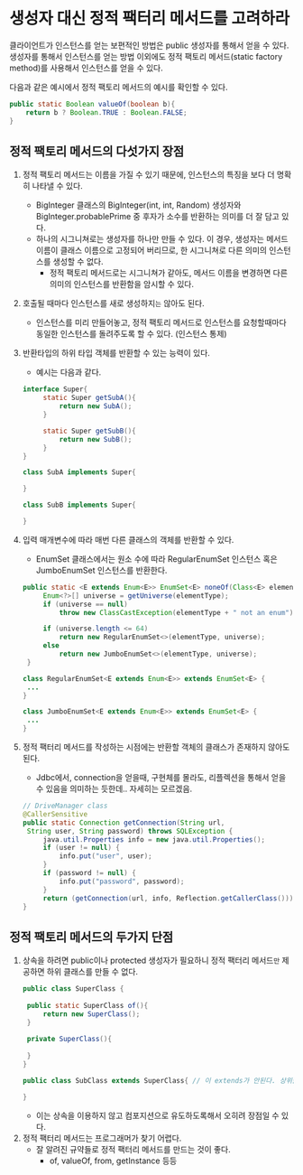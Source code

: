 # 생성자 대신 정적 팩터리 메서드를 고려하라 

클라이언트가 인스턴스를 얻는 보편적인 방법은 public 생성자를 통해서 얻을 수 있다.  
생성자를 통해서 인스턴스를 얻는 방법 이외에도 정적 팩토리 메서드(static factory method)를 사용해서 인스턴스를 얻을 수 있다.  

다음과 같은 예시에서 정적 팩토리 메서드의 예시를 확인할 수 있다.

```java
public static Boolean valueOf(boolean b){
    return b ? Boolean.TRUE : Boolean.FALSE;    
}
```

## 정적 팩토리 메서드의 다섯가지 장점

1. 정적 팩토리 메서드는 이름을 가질 수 있기 때문에, 인스턴스의 특징을 보다 더 명확히 나타낼 수 있다.
   + BigInteger 클래스의 BigInteger(int, int, Random) 생성자와 BigInteger.probablePrime 중 후자가 소수를 반환하는 의미를 더 잘 담고 있다.
   + 하나의 시그니쳐로는 생성자를 하나만 만들 수 있다. 이 경우, 생성자는 메서드 이름이 클래스 이름으로 고정되어 버리므로, 한 시그니쳐로 다른 의미의 인스턴스를 생성할 수 없다.
     + 정적 팩토리 메서드로는 시그니쳐가 같아도, 메서드 이름을 변경하면 다른의미의 인스턴스를 반환함을 암시할 수 있다.

2. 호출될 때마다 인스턴스를 새로 생성하지`는` 않아도 된다.
   + 인스턴스를 미리 만들어놓고, 정적 팩토리 메서드로 인스턴스를 요청할때마다 동일한 인스턴스를 돌려주도록 할 수 있다. (인스턴스 통제)

3. 반환타입의 하위 타입 객체를 반환할 수 있는 능력이 있다.
    + 예시는 다음과 같다.
   ```java
   interface Super{
        static Super getSubA(){
            return new SubA();    
        }    
   
        static Super getSubB(){
            return new SubB();
        }
   }
   
   class SubA implements Super{
   
   }
   
   class SubB implements Super{
   
   }
   ```
4. 입력 매개변수에 따라 매번 다른 클래스의 객체를 반환할 수 있다.
   + EnumSet 클래스에서는 원소 수에 따라 RegularEnumSet 인스턴스 혹은 JumboEnumSet 인스턴스를 반환한다.
   ```java
   public static <E extends Enum<E>> EnumSet<E> noneOf(Class<E> elementType) {
        Enum<?>[] universe = getUniverse(elementType);
        if (universe == null)
            throw new ClassCastException(elementType + " not an enum");

        if (universe.length <= 64)
            return new RegularEnumSet<>(elementType, universe);
        else
            return new JumboEnumSet<>(elementType, universe);
    }
   
   class RegularEnumSet<E extends Enum<E>> extends EnumSet<E> {
    ...
   }
   
   class JumboEnumSet<E extends Enum<E>> extends EnumSet<E> {
    ...
   }
   ```
5. 정적 팩터리 메서드를 작성하는 시점에는 반환할 객체의 클래스가 존재하지 않아도 된다.
   + Jdbc에서, connection을 얻을때, 구현체를 몰라도, 리플렉션을 통해서 얻을 수 있음을 의미하는 듯한데.. 자세히는 모르겠음.
   ```java
   // DriveManager class
   @CallerSensitive
   public static Connection getConnection(String url,
    String user, String password) throws SQLException {
        java.util.Properties info = new java.util.Properties();
        if (user != null) {
            info.put("user", user);
        }
        if (password != null) {
            info.put("password", password);
        }
        return (getConnection(url, info, Reflection.getCallerClass()));
   }
   ```
## 정적 팩토리 메서드의 두가지 단점

1. 상속을 하려면 public이나 protected 생성자가 필요하니 정적 팩터리 메서드`만` 제공하면 하위 클래스를 만들 수 없다.
   ```java
   public class SuperClass {
    
    public static SuperClass of(){
        return new SuperClass();
    }
    
    private SuperClass(){
        
    }
   }
   
   public class SubClass extends SuperClass{ // 이 extends가 안된다. 상위클래스의 생성자가 private이기 때문에
   
   }

   ```
   + 이는 상속을 이용하지 않고 컴포지션으로 유도하도록해서 오히려 장점일 수 있다.
2. 정적 팩터리 메서드는 프로그래머가 찾기 어렵다.
   + 잘 알려진 규약들로 정적 팩터리 메서드를 만드는 것이 좋다.
     + of, valueOf, from, getInstance 등등